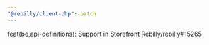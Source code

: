 ```yaml
---
"@rebilly/client-php": patch
---
```


feat(be,api-definitions): Support in Storefront Rebilly/rebilly#15265
